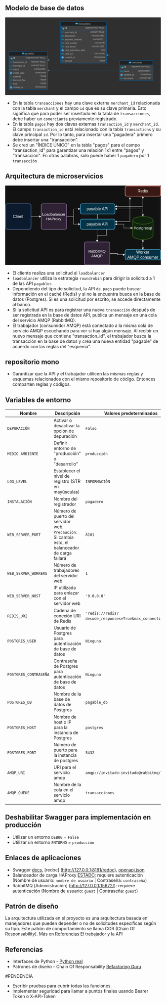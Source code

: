 ## Modelo de base de datos
![Diagrama de base de datos](images/database_diagram.png#center)
- En la tabla `transacciones` hay una clave externa `merchant_id` relacionada con la tabla `merchant` y el campo `id` que es su clave primaria. Esto significa que para poder ser insertado en la tabla de `transacciones`, debe haber un `comerciante` previamente registrado.
- En la tabla `pagos` hay dos claves externas `transaction_id` y `merchant_id`. El campo `transaction_id` está relacionado con la tabla `transactions` y su clave principal `id`. Por lo tanto, para insertar una "pagadera" primero debe insertar una "transacción".
- Se creó un "ÍNDICE ÚNICO" en la tabla "pagos" para el campo "transaction_id" para garantizar una relación 1x1 entre "pagos" y "transacción". En otras palabras, solo puede haber 1 `pagadero` por 1 `transacción`

## Arquitectura de microservicios
![Arquitectura de microservicios](images/arquitetura_payables.png#center)
- El cliente realiza una solicitud al `loadbalancer`
- `loadbalancer` utiliza la estrategia `roundrobin` para dirigir la solicitud a 1 de las API `pagables`
- Dependiendo del tipo de solicitud, la API `de pago` puede buscar información en el caché (Redis) y si no la encuentra busca en la base de datos (Postgres). Si es una solicitud por escrito, se accede directamente al banco.
- Si la solicitud API es para registrar una nueva `transacción` después de ser registrada en la base de datos API, publica un mensaje en una cola del servicio AMQP (RabbitMQ).
- El trabajador (consumidor AMQP) está conectado a la misma cola de servicio AMQP escuchando para ver si hay algún mensaje. Al recibir un nuevo mensaje que contiene "transaction_id", el trabajador busca la transacción en la base de datos y crea una nueva entidad "pagable" de acuerdo con las reglas del "esquema".

## repositorio mono
- Garantizar que la API y el trabajador utilicen las mismas reglas y esquemas relacionados con el mismo repositorio de código. Entonces comparten reglas y códigos.

## Variables de entorno

| Nombre | Descripción | Valores predeterminados |
| -------------------- | ------------------------------------------------ | -------------- |
| `DEPURACIÓN` | Activar o desactivar la opción de depuración | `Falso` |
| `MEDIO AMBIENTE` | Definir entorno de "producción" o "desarrollo" | `producción` |
| `LOG_LEVEL` | Establecer el nivel de registro (STR en mayúsculas) | `INFORMACIÓN` |
| `INSTALACIÓN` | Nombre del registrador | `pagadero` |
| `WEB_SERVER_PORT` | Número de puerto del servidor web. `Precaución:` Si cambia esto, el balanceador de carga fallará | `8101` |
| `WEB_SERVER_WORKERS` | Número de trabajadores del servidor web | `1` |
| `WEB_SERVER_HOST` | IP utilizada para enlazar con el servidor web | `'0.0.0.0'` |
| `REDIS_URI` | Cadena de conexión URI de Redis | `'redis://redis?decode_responses=True&max_connections=10'` |
| `POSTGRES_USER` | Usuario de Postgres para autenticación de base de datos | `Ninguno` |
| `POSTGRES_CONTRASEÑA` | Contraseña de Postgres para autenticación de base de datos | `Ninguno` |
| `POSTGRES_DB` | Nombre de la base de datos de Postgres | `pagable_db` |
| `POSTGRES_HOST` | Nombre de host o IP para la instancia de Postgres | `postgres` |
| `POSTGRES_PORT` | Número de puerto para la instancia de postgres | `5432` |
| `AMQP_URI` | URI para el servicio amqp | `amqp://invitado:invitado@rabbitmq/` |
| `AMQP_QUEUE` | Nombre de la cola en el servicio amqp | `transacciones` |

## Deshabilitar Swagger para implementación en producción
- Utilizar un entorno `DEBUG` = `False`
- Utilizar un entorno `ENTORNO` = `producción`

## Enlaces de aplicaciones
- Swagger [docs](http://127.0.0.1:8181/docs), [redoc] (http://127.0.0.1:8181/redoc), [openapi.json](http://127.0.0.1:8181/openapi.json)
- Balanceador de carga HAProxy [ESTADO](http://127.0.0.1:8100/monitoring): requiere autenticación (Nombre de usuario: `nombre de usuario` | Contraseña: `contraseña`)
- RabbitMQ [Administración] (http://127.0.0.1:15672/): requiere autenticación (Nombre de usuario: `guest` | Contraseña: `guest`)


## Patrón de diseño
La arquitectura utilizada en el proyecto es una arquitectura basada en manejadores que pueden depender o no de solicitudes específicas según su tipo. Este patrón de comportamiento se llama COR (Chain Of Responsability). Más en [Referencias](#referencias)
El trabajador y la API


## Referencias
- Interfaces de Python - [Python real](https://realpython.com/python-interface/)
- Patrones de diseño - Chain Of Responsability [Refactoring Guru](https://refactoring.guru/design-patterns/chain-of-responsibility)

#PENDENCIA
   - Escribir pruebas para cubrir todas las funciones.
   - Implementar seguridad para llamar a puntos finales usando Bearer Token o X-API-Token
